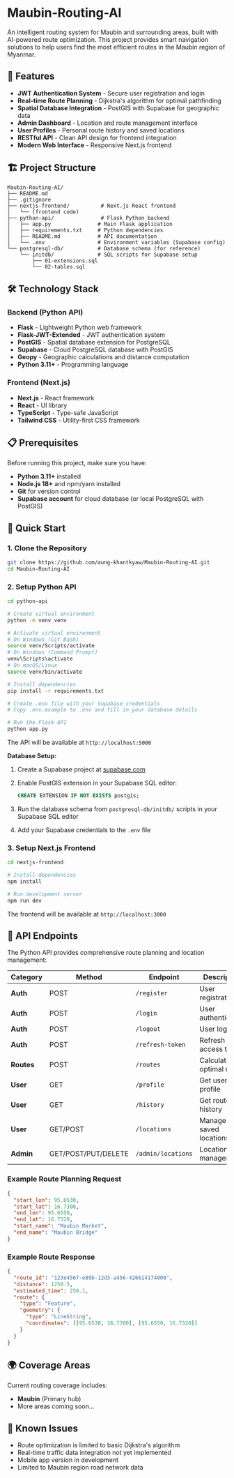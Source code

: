 # Maubin-Routing-AI

An intelligent routing system for Maubin and surrounding areas, built with AI-powered route optimization. This project provides smart navigation solutions to help users find the most efficient routes in the Maubin region of Myanmar.

## 🚀 Features

- **JWT Authentication System** - Secure user registration and login
- **Real-time Route Planning** - Dijkstra's algorithm for optimal pathfinding
- **Spatial Database Integration** - PostGIS with Supabase for geographic data
- **Admin Dashboard** - Location and route management interface
- **User Profiles** - Personal route history and saved locations
- **RESTful API** - Clean API design for frontend integration
- **Modern Web Interface** - Responsive Next.js frontend

## 🏗️ Project Structure

```Structure
Maubin-Routing-AI/
├── README.md
├── .gitignore
├── nextjs-frontend/          # Next.js React frontend
│   └── (frontend code)
├── python-api/               # Flask Python backend
│   ├── app.py               # Main Flask application
│   ├── requirements.txt     # Python dependencies
│   ├── README.md            # API documentation
│   └── .env                 # Environment variables (Supabase config)
└── postgresql-db/           # Database schema (for reference)
    └── initdb/              # SQL scripts for Supabase setup
        ├── 01-extensions.sql
        └── 02-tables.sql
```

## 🛠️ Technology Stack

### Backend (Python API)

- **Flask** - Lightweight Python web framework
- **Flask-JWT-Extended** - JWT authentication system
- **PostGIS** - Spatial database extension for PostgreSQL
- **Supabase** - Cloud PostgreSQL database with PostGIS
- **Geopy** - Geographic calculations and distance computation
- **Python 3.11+** - Programming language

### Frontend (Next.js)

- **Next.js** - React framework
- **React** - UI library
- **TypeScript** - Type-safe JavaScript
- **Tailwind CSS** - Utility-first CSS framework

## 📋 Prerequisites

Before running this project, make sure you have:

- **Python 3.11+** installed
- **Node.js 18+** and npm/yarn installed
- **Git** for version control
- **Supabase account** for cloud database (or local PostgreSQL with PostGIS)

## 🚀 Quick Start

### 1. Clone the Repository

```bash
git clone https://github.com/aung-khantkyaw/Maubin-Routing-AI.git
cd Maubin-Routing-AI
```

### 2. Setup Python API

```bash
cd python-api

# Create virtual environment
python -m venv venv

# Activate virtual environment
# On Windows (Git Bash)
source venv/Scripts/activate
# On Windows (Command Prompt)
venv\Scripts\activate
# On macOS/Linux
source venv/bin/activate

# Install dependencies
pip install -r requirements.txt

# Create .env file with your Supabase credentials
# Copy .env.example to .env and fill in your database details

# Run the Flask API
python app.py
```

The API will be available at `http://localhost:5000`

**Database Setup:**

1. Create a Supabase project at [supabase.com](https://supabase.com)
2. Enable PostGIS extension in your Supabase SQL editor:

   ```sql
   CREATE EXTENSION IF NOT EXISTS postgis;
   ```

3. Run the database schema from `postgresql-db/initdb/` scripts in your Supabase SQL editor
4. Add your Supabase credentials to the `.env` file

### 3. Setup Next.js Frontend

```bash
cd nextjs-frontend

# Install dependencies
npm install

# Run development server
npm run dev
```

The frontend will be available at `http://localhost:3000`

## 📡 API Endpoints

The Python API provides comprehensive route planning and location management:

| Category | Method | Endpoint | Description |
|----------|--------|----------|-------------|
| **Auth** | POST | `/register` | User registration |
| **Auth** | POST | `/login` | User authentication |
| **Auth** | POST | `/logout` | User logout |
| **Auth** | POST | `/refresh-token` | Refresh access token |
| **Routes** | POST | `/routes` | Calculate optimal route |
| **User** | GET | `/profile` | Get user profile |
| **User** | GET | `/history` | Get route history |
| **User** | GET/POST | `/locations` | Manage saved locations |
| **Admin** | GET/POST/PUT/DELETE | `/admin/locations` | Location management |

### Example Route Planning Request

```json
{
  "start_lon": 95.6530,
  "start_lat": 16.7300,
  "end_lon": 95.6550,
  "end_lat": 16.7320,
  "start_name": "Maubin Market",
  "end_name": "Maubin Bridge"
}
```

### Example Route Response

```json
{
  "route_id": "123e4567-e89b-12d3-a456-426614174000",
  "distance": 1250.5,
  "estimated_time": 250.1,
  "route": {
    "type": "Feature",
    "geometry": {
      "type": "LineString",
      "coordinates": [[95.6530, 16.7300], [95.6550, 16.7320]]
    }
  }
}
```

## 🌍 Coverage Areas

Current routing coverage includes:

- **Maubin** (Primary hub)
- More areas coming soon...

## 🐛 Known Issues

- Route optimization is limited to basic Dijkstra's algorithm
- Real-time traffic data integration not yet implemented
- Mobile app version in development
- Limited to Maubin region road network data
